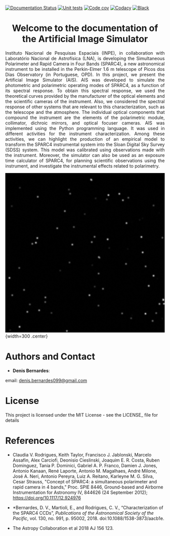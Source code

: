 [![Documentation Status](https://readthedocs.org/projects/ais/badge/?version=latest)](https://ais.readthedocs.io/en/latest/?badge=latest)
[![Unit tests](https://github.com/DBernardes/AIS/actions/workflows/python-app.yml/badge.svg)](https://github.com/DBernardes/AIS/actions/workflows/python-app.yml)
[![Code cov](https://codecov.io/gh/DBernardes/AIS/branch/main/graph/badge.svg?token=aPhVaeHkOh)](https://codecov.io/gh/DBernardes/AIS)
[![Codacy](https://app.codacy.com/project/badge/Grade/b2724af0f0b043bc84f768659f73fb77)](https://www.codacy.com/gh/DBernardes/AIS/dashboard?utm_source=github.com&amp;utm_medium=referral&amp;utm_content=DBernardes/AIS&amp;utm_campaign=Badge_Grade)
[![Black](https://img.shields.io/badge/code%20style-black-000000.svg)](https://github.com/psf/black)

<h1 style="text-align: center">Welcome to the documentation of the Artificial Image Simulator</h1>

<p style="text-align: justify;">
Instituto Nacional de Pesquisas Espaciais (INPE), in collaboration with Laboratório Nacional de Astrofísica (LNA), is developing the Simultaneous Polarimeter and Rapid  Camera in Four Bands (SPARC4), a new astronomical instrument to be installed in the Perkin-Elmer 1.6 m telescope of Picos dos Dias Observatory (in Portuguese, OPD). In this project, we present the Artificial Image Simulator (AIS). AIS was developed to simulate the photometric and polarimetric operating modes of SPARC4, as a function of its spectral response. To obtain this spectral response, we used the theoretical curves provided by the manufacturer of the optical elements and the scientific cameras of the instrument. Also, we considered the spectral response of other systems that are relevant to this characterization, such as the telescope and the atmosphere. The individual optical components that compound the instrument are the elements of the polarimetric module, collimator, dichroic mirrors, and optical focuser cameras. AIS was implemented using the Python programming language. It was used in different activities for the instrument characterization. Among these activities, we can highlight the production of an empirical model to transform the SPARC4 instrumental system into the Sloan Digital Sky Survey (SDSS) system. This model was calibrated using observations made with the instrument. Moreover, the simulator can also be used as an exposure time calculator of SPARC4, for planning scientific observations using the instrument, and investigate the instrumental effects related to polarimetry. 
</p>


![example image](docs/images/example_image.png){width=300 .center}

   

Authors and Contact
====================

* **Denis Bernardes**: 

email: denis.bernardes099@gmail.com 

License
=======

This project is licensed under the MIT License - see the LICENSE_ file for details


References
==========

* Claudia V. Rodrigues, Keith Taylor, Francisco J. Jablonski, Marcelo Assafin, Alex Carciofi, Deonisio Cieslinski, Joaquim E. R. Costa, Ruben Dominguez, Tania P. Dominici, Gabriel A. P. Franco, Damien J. Jones, Antonio Kanaan, René Laporte, Antonio M. Magalhaes, André Milone, José A. Neri, Antonio Pereyra, Luiz A. Reitano, Karleyne M. G. Silva, Cesar Strauss, "Concept of SPARC4: a simultaneous polarimeter and rapid camera in 4 bands," Proc. SPIE 8446, Ground-based and Airborne Instrumentation for Astronomy IV, 844626 (24 September 2012); https://doi.org/10.1117/12.924976

* *Bernardes, D. V., Martioli, E., and Rodrigues, C. V., “Characterization of the SPARC4 CCDs”, <i>Publications of the Astronomical Society of the Pacific</i>, vol. 130, no. 991, p. 95002, 2018. doi:10.1088/1538-3873/aacb1e.

* The Astropy Collaboration et al 2018 AJ 156 123.





      
